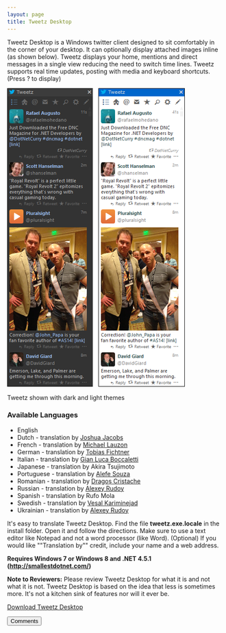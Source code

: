 ```yaml
---
layout: page
title: Tweetz Desktop
---
```

Tweetz Desktop is a Windows twitter client designed to sit comfortably in the corner of your desktop. It can optionally display attached images inline (as shown below). Tweetz displays your home, mentions and direct messages in a single view reducing the need to switch time lines. Tweetz supports real time updates, posting with media and keyboard shortcuts. (Press ? to display)

![noborder](/cdn/images/tweetzdesktop.png)

Tweetz shown with dark and light themes

### Available Languages

- English
- Dutch - translation by [Joshua Jacobs](https://twitter.com/Racing_Reporter)
- French - translation by [Michael Lauzon](https://twitter.com/mlauzon)
- German - translation by [Tobias Fichtner](https://twitter.com/tobiasfichtner)
- Italian - translation by [Gian Luca Boccaletti](https://twitter.com/Bokka80)
- Japanese - translation by Akira Tsujimoto
- Portuguese - translation by [Alefe Souza](http://twitter.com/alefesouza5)
- Romanian - translation by [Dragoș Cristache](http://cristache.net/)
- Russian - translation by [Alexey Rudoy](https://twitter.com/Alex_Rudoy/)
- Spanish - translation by Rufo Mola
- Swedish - translation by [Vesal Kariminejad](https://twitter.com/TranceMastrOnyx)
- Ukrainian - translation by [Alexey Rudoy](https://twitter.com/Alex_Rudoy/)

It's easy to translate Tweetz Desktop. Find the file **tweetz.exe.locale** in the install folder. Open it and follow the directions. Make sure to use a text editor like Notepad and not a word processor (like Word). (Optional) If you would like ""Translation by"" credit, include your name and a web address.

**Requires Windows 7 or Windows 8 and .NET 4.5.1 (<http://smallestdotnet.com/>)**

**Note to Reviewers:** Please review Tweetz Desktop for what it is and not what it is not. Tweetz Desktop is based on the idea that less is sometimes more. It's not a kitchen sink of features nor will it ever be.

[Download Tweetz Desktop ](/downloads)

<button onclick="load_disqus('tweetzdesktop', 'Tweetz Desktop');" class="pure-button">Comments</button>
<div id="disqus_thread"></div>
